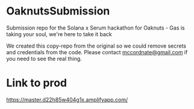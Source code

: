 # OaknutsSubmission
Submission repo for the Solana x Serum hackathon for Oaknuts - Gas is taking your soul, we're here to take it back

We created this copy-repo from the original so we could remove secrets and credentials from the code. Please contact mccordnate@gmail.com if you need to see the real thing.

# Link to prod
https://master.d22h85w404g1x.amplifyapp.com/
